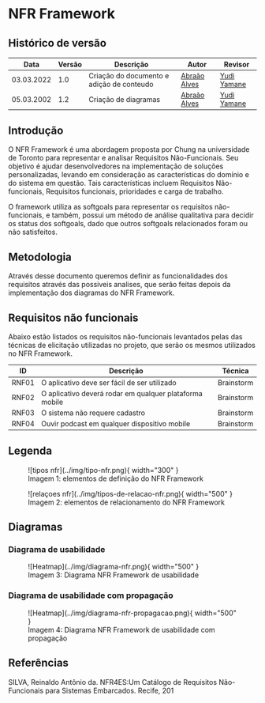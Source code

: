 # NFR Framework



## Histórico de versão
| Data       | Versão | Descrição                                 | Autor                                         | Revisor                                     |
| ---------- | ------ | ----------------------------------------- | --------------------------------------------- | ------------------------------------------- |
| 03.03.2022 | 1.0    | Criação do documento e adição de conteudo | [Abraão Alves](https://github.com/Abraao1231) | [Yudi Yamane](https://github.com/yudi-azvd) |
| 05.03.2002 | 1.2    | Criação de diagramas                      | [Abraão Alves](https://github.com/Abraao1231) | [Yudi Yamane](https://github.com/yudi-azvd) |

##  Introdução 
O NFR Framework é uma abordagem proposta por Chung na universidade de Toronto para representar e analisar Requisitos Não-Funcionais. Seu objetivo é ajudar desenvolvedores na implementação de soluções personalizadas, levando em consideração as características do domínio e do sistema em questão. Tais características incluem Requisitos Não-funcionais, Requisitos funcionais, prioridades e carga de
trabalho. 

O framework utiliza as softgoals para representar os requisitos não-funcionais, e também, possui um método de análise qualitativa para decidir os status dos softgoals, dado que outros softgoals relacionados foram ou não satisfeitos.


## Metodologia 
Através desse documento queremos definir as funcionalidades dos requisitos através das possiveis analises, que serão feitas depois da implementação dos diagramas do NFR Framework. 

## Requisitos não funcionais

Abaixo estão listados os requisitos não-funcionais levantados pelas das técnicas de elicitação utilizadas no projeto, que serão os mesmos utilizados no NFR Framework.

| ID    | Descrição                                               | Técnica    |
| ----- | ------------------------------------------------------- | ---------- |
| RNF01 | O aplicativo deve ser fácil de ser utilizado            | Brainstorm |
| RNF02 | O aplicativo deverá rodar em qualquer plataforma mobile | Brainstorm |
| RNF03 | O sistema não requere cadastro                          | Brainstorm |
| RNF04 | Ouvir podcast em qualquer dispositivo mobile            | Brainstorm |

## Legenda

<figure markdown>
  ![tipos nfr](../img/tipo-nfr.png){ width="300" }
  <figcaption> Imagem 1: elementos de definição do NFR Framework </figcaption>
</figure>
<figure markdown>
  ![relaçoes nfr](../img/tipos-de-relacao-nfr.png){ width="500" }
  <figcaption> Imagem 2: elementos de relacionamento do NFR Framework </figcaption>
</figure>


## Diagramas
### Diagrama de usabilidade
<figure markdown>
  ![Heatmap](../img/diagrama-nfr.png){ width="500" }
  <figcaption> Imagem 3: Diagrama NFR Framework de usabilidade </figcaption>
</figure>

### Diagrama de usabilidade com propagação

<figure markdown>
  ![Heatmap](../img/diagrama-nfr-propagacao.png){ width="500" }
  <figcaption> Imagem 4: Diagrama NFR Framework de usabilidade com propagação </figcaption>
</figure>

## Referências

SILVA, Reinaldo Antônio da. NFR4ES:Um Catálogo de Requisitos Não-Funcionais para Sistemas Embarcados. Recife, 201